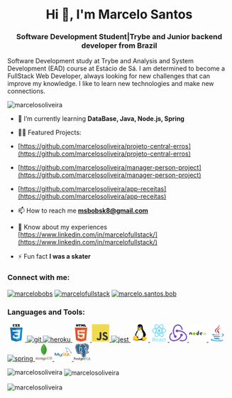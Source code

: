<h1 align="center">Hi 👋, I'm Marcelo Santos</h1>
<h3 align="center">Software Development Student|Trybe and Junior backend developer from Brazil</h3>

<p>Software Development study at Trybe and Analysis and System Development (EAD) course at Estácio de Sá. I am determined to become a FullStack Web Developer, always looking for new challenges that can improve my knowledge. I like to learn new technologies and make new connections. </p>

<p align="left"> <img src="https://komarev.com/ghpvc/?username=marcelosoliveira&label=Profile%20views&color=0e75b6&style=flat" alt="marcelosoliveira" /> </p>

- 🌱 I’m currently learning **DataBase, Java, Node.js, Spring**

- 👨‍💻 Featured Projects:
- [https://github.com/marcelosoliveira/projeto-central-erros](https://github.com/marcelosoliveira/projeto-central-erros)
- [https://github.com/marcelosoliveira/manager-person-project](https://github.com/marcelosoliveira/manager-person-project)
- [https://github.com/marcelosoliveira/app-receitas](https://github.com/marcelosoliveira/app-receitas)

- 📫 How to reach me **msbobsk8@gmail.com**

- 📄 Know about my experiences [https://www.linkedin.com/in/marcelofullstack/](https://www.linkedin.com/in/marcelofullstack/)

- ⚡ Fun fact **I was a skater**

<h3 align="left">Connect with me:</h3>
<p align="left">
<a href="https://twitter.com/marcelobobs" target="blank"><img align="center" src="https://cdn.jsdelivr.net/npm/simple-icons@3.0.1/icons/twitter.svg" alt="marcelobobs" height="30" width="40" /></a>
<a href="https://linkedin.com/in/marcelofullstack" target="blank"><img align="center" src="https://cdn.jsdelivr.net/npm/simple-icons@3.0.1/icons/linkedin.svg" alt="marcelofullstack" height="30" width="40" /></a>
<a href="https://instagram.com/marcelo.santos.bob" target="blank"><img align="center" src="https://cdn.jsdelivr.net/npm/simple-icons@3.0.1/icons/instagram.svg" alt="marcelo.santos.bob" height="30" width="40" /></a>
</p>

<h3 align="left">Languages and Tools:</h3>
<p align="left"> <a href="https://www.w3schools.com/css/" target="_blank"> <img src="https://raw.githubusercontent.com/devicons/devicon/master/icons/css3/css3-original-wordmark.svg" alt="css3" width="40" height="40"/> </a> <a href="https://git-scm.com/" target="_blank"> <img src="https://www.vectorlogo.zone/logos/git-scm/git-scm-icon.svg" alt="git" width="40" height="40"/> </a> <a href="https://heroku.com" target="_blank"> <img src="https://www.vectorlogo.zone/logos/heroku/heroku-icon.svg" alt="heroku" width="40" height="40"/> </a> <a href="https://www.w3.org/html/" target="_blank"> <img src="https://raw.githubusercontent.com/devicons/devicon/master/icons/html5/html5-original-wordmark.svg" alt="html5" width="40" height="40"/> </a> <a href="https://developer.mozilla.org/en-US/docs/Web/JavaScript" target="_blank"> <img src="https://raw.githubusercontent.com/devicons/devicon/master/icons/javascript/javascript-original.svg" alt="javascript" width="40" height="40"/> </a> <a href="https://jestjs.io" target="_blank"> <img src="https://www.vectorlogo.zone/logos/jestjsio/jestjsio-icon.svg" alt="jest" width="40" height="40"/> </a> <a href="https://www.linux.org/" target="_blank"> <img src="https://raw.githubusercontent.com/devicons/devicon/master/icons/linux/linux-original.svg" alt="linux" width="40" height="40"/> </a> <a href="https://reactjs.org/" target="_blank"> <img src="https://raw.githubusercontent.com/devicons/devicon/master/icons/react/react-original-wordmark.svg" alt="react" width="40" height="40"/> </a> <a href="https://redux.js.org" target="_blank"> <img src="https://raw.githubusercontent.com/devicons/devicon/master/icons/redux/redux-original.svg" alt="redux" width="40" height="40"/> </a> <a href="https://nodejs.org" target="_blank"> <img src="https://raw.githubusercontent.com/devicons/devicon/master/icons/nodejs/nodejs-original-wordmark.svg" alt="nodejs" width="40" height="40"/> </a>
<a href="https://www.java.com" target="_blank"> <img src="https://raw.githubusercontent.com/devicons/devicon/master/icons/java/java-original.svg" alt="java" width="40" height="40"/>  <a href="https://spring.io/" target="_blank"> <img src="https://www.vectorlogo.zone/logos/springio/springio-icon.svg" alt="spring" width="40" height="40"/> </a> </a> <a href="https://www.mongodb.com/" target="_blank"> <img src="https://raw.githubusercontent.com/devicons/devicon/master/icons/mongodb/mongodb-original-wordmark.svg" alt="mongodb" width="40" height="40"/> </a> <a href="https://www.mysql.com/" target="_blank"> <img src="https://raw.githubusercontent.com/devicons/devicon/master/icons/mysql/mysql-original-wordmark.svg" alt="mysql" width="40" height="40"/> </a> <a href="https://www.postgresql.org" target="_blank"> <img src="https://raw.githubusercontent.com/devicons/devicon/master/icons/postgresql/postgresql-original-wordmark.svg" alt="postgresql" width="40" height="40"/> </a> </p>

<p><img align="left" src="https://github-readme-stats.vercel.app/api/top-langs?username=marcelosoliveira&show_icons=true&locale=en&layout=compact" alt="marcelosoliveira" /></p>

<p>&nbsp;<img align="center" src="https://github-readme-stats.vercel.app/api?username=marcelosoliveira&show_icons=true&locale=en" alt="marcelosoliveira" /></p>

<p><img align="center" src="https://github-readme-streak-stats.herokuapp.com/?user=marcelosoliveira&" alt="marcelosoliveira" /></p>
